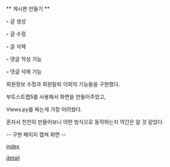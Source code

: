 ** 게시판 만들기 **



**-** 글 생성



**-** 글 수정



**-** 글 삭제



**-** 댓글 작성 기능



**-** 댓글 삭제 기능





회원정보 수정과 회원탈퇴 이외의 기능들을 구현했다.



부트스트랩5를 사용해서 화면을 만들어주었고,



Views.py를 짜는게 가장 어려웠다.



혼자서 천천히 만들어보니 어떤 방식으로 동작하는지 약간은 알 것 같았다.



-- 구현 페이지 캡쳐 화면 -- 



[index](https://postfiles.pstatic.net/MjAyMjA0MTVfMjE5/MDAxNjUwMDEyMTE3MDU0.8r-Sh6EfY8ex_t0OFO75wJhW8ijw_ze8EtURB9Y4beUg.axmNBSpECbqgtCKdnZBXNOcUpCzvgW_uP6Q_qohFH4gg.PNG.2riing/image.png?type=w966)

[detail](https://postfiles.pstatic.net/MjAyMjA0MTVfMjA0/MDAxNjUwMDEyMTUxMjA3.WIbVfQjQCLuQRCxZZPhdMsZ4o1hNI3jGE_MJ1kNQvRUg.Eky9R1FAzNrYtvIyATADqrHOydleYkBQyV7Wt4hUe_8g.PNG.2riing/image.png?type=w966)